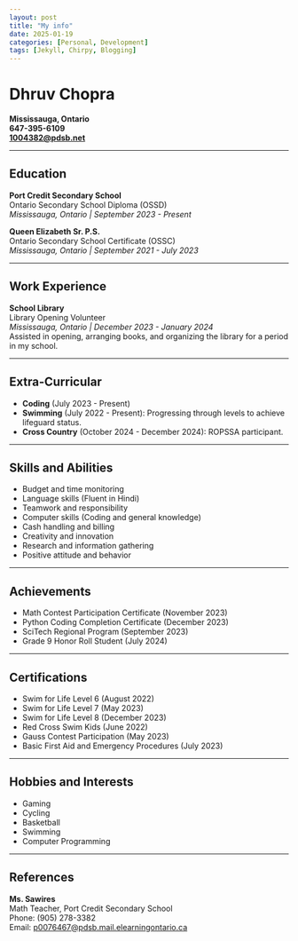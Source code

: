 ```yaml
---
layout: post
title: "My info"
date: 2025-01-19
categories: [Personal, Development]
tags: [Jekyll, Chirpy, Blogging]
---
```

# Dhruv Chopra

**Mississauga, Ontario**  
**647-395-6109**  
**1004382@pdsb.net**

---

## Education

**Port Credit Secondary School**  
Ontario Secondary School Diploma (OSSD)  
*Mississauga, Ontario | September 2023 - Present*

**Queen Elizabeth Sr. P.S.**  
Ontario Secondary School Certificate (OSSC)  
*Mississauga, Ontario | September 2021 - July 2023*

---

## Work Experience

**School Library**  
Library Opening Volunteer  
*Mississauga, Ontario | December 2023 - January 2024*  
Assisted in opening, arranging books, and organizing the library for a period in my school.

---

## Extra-Curricular

- **Coding** (July 2023 - Present)
- **Swimming** (July 2022 - Present): Progressing through levels to achieve lifeguard status.
- **Cross Country** (October 2024 - December 2024): ROPSSA participant.

---

## Skills and Abilities

- Budget and time monitoring
- Language skills (Fluent in Hindi)
- Teamwork and responsibility
- Computer skills (Coding and general knowledge)
- Cash handling and billing
- Creativity and innovation
- Research and information gathering
- Positive attitude and behavior

---

## Achievements

- Math Contest Participation Certificate (November 2023)
- Python Coding Completion Certificate (December 2023)
- SciTech Regional Program (September 2023)
- Grade 9 Honor Roll Student (July 2024)

---

## Certifications

- Swim for Life Level 6 (August 2022)
- Swim for Life Level 7 (May 2023)
- Swim for Life Level 8 (December 2023)
- Red Cross Swim Kids (June 2022)
- Gauss Contest Participation (May 2023)
- Basic First Aid and Emergency Procedures (July 2023)

---

## Hobbies and Interests

- Gaming
- Cycling
- Basketball
- Swimming
- Computer Programming

---

## References

**Ms. Sawires**  
Math Teacher, Port Credit Secondary School  
Phone: (905) 278-3382  
Email: p0076467@pdsb.mail.elearningontario.ca

